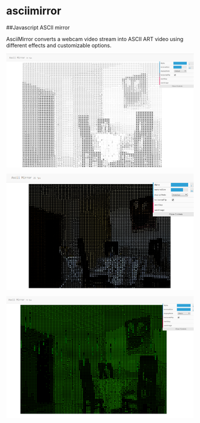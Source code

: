 asciimirror
===========

##Javascript ASCII mirror

AsciiMirror converts a webcam video stream into ASCII ART video using different effects and customizable options.


![Example 1](https://github.com/cardeol/asciimirror/blob/master/screenshots/ascii1.png)

![Example 2](https://github.com/cardeol/asciimirror/blob/master/screenshots/ascii2.png)

![Example 3](https://github.com/cardeol/asciimirror/blob/master/screenshots/ascii3.png)
